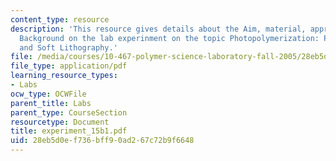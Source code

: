```yaml
---
content_type: resource
description: 'This resource gives details about the Aim, material, appratus and Brief
  Background on the lab experinment on the topic Photopolymerization: Photolithography
  and Soft Lithography.'
file: /media/courses/10-467-polymer-science-laboratory-fall-2005/28eb5d0ef736bff90ad267c72b9f6648_experiment_15b1.pdf
file_type: application/pdf
learning_resource_types:
- Labs
ocw_type: OCWFile
parent_title: Labs
parent_type: CourseSection
resourcetype: Document
title: experiment_15b1.pdf
uid: 28eb5d0e-f736-bff9-0ad2-67c72b9f6648
---
```

